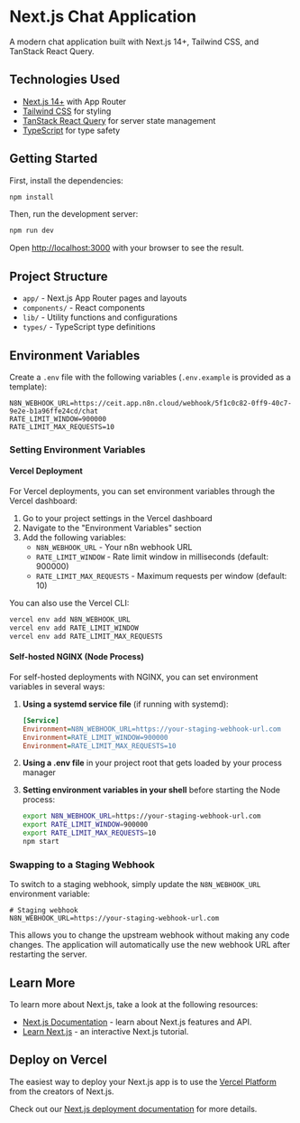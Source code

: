 # Next.js Chat Application

A modern chat application built with Next.js 14+, Tailwind CSS, and TanStack React Query.

## Technologies Used

- [Next.js 14+](https://nextjs.org/) with App Router
- [Tailwind CSS](https://tailwindcss.com/) for styling
- [TanStack React Query](https://tanstack.com/query/latest) for server state management
- [TypeScript](https://www.typescriptlang.org/) for type safety

## Getting Started

First, install the dependencies:

```bash
npm install
```

Then, run the development server:

```bash
npm run dev
```

Open [http://localhost:3000](http://localhost:3000) with your browser to see the result.

## Project Structure

- `app/` - Next.js App Router pages and layouts
- `components/` - React components
- `lib/` - Utility functions and configurations
- `types/` - TypeScript type definitions

## Environment Variables

Create a `.env` file with the following variables (`.env.example` is provided as a template):

```env
N8N_WEBHOOK_URL=https://ceit.app.n8n.cloud/webhook/5f1c0c82-0ff9-40c7-9e2e-b1a96ffe24cd/chat
RATE_LIMIT_WINDOW=900000
RATE_LIMIT_MAX_REQUESTS=10
```

### Setting Environment Variables

#### Vercel Deployment

For Vercel deployments, you can set environment variables through the Vercel dashboard:

1. Go to your project settings in the Vercel dashboard
2. Navigate to the "Environment Variables" section
3. Add the following variables:
   - `N8N_WEBHOOK_URL` - Your n8n webhook URL
   - `RATE_LIMIT_WINDOW` - Rate limit window in milliseconds (default: 900000)
   - `RATE_LIMIT_MAX_REQUESTS` - Maximum requests per window (default: 10)

You can also use the Vercel CLI:
```bash
vercel env add N8N_WEBHOOK_URL
vercel env add RATE_LIMIT_WINDOW
vercel env add RATE_LIMIT_MAX_REQUESTS
```

#### Self-hosted NGINX (Node Process)

For self-hosted deployments with NGINX, you can set environment variables in several ways:

1. **Using a systemd service file** (if running with systemd):
   ```ini
   [Service]
   Environment=N8N_WEBHOOK_URL=https://your-staging-webhook-url.com
   Environment=RATE_LIMIT_WINDOW=900000
   Environment=RATE_LIMIT_MAX_REQUESTS=10
   ```

2. **Using a .env file** in your project root that gets loaded by your process manager

3. **Setting environment variables in your shell** before starting the Node process:
   ```bash
   export N8N_WEBHOOK_URL=https://your-staging-webhook-url.com
   export RATE_LIMIT_WINDOW=900000
   export RATE_LIMIT_MAX_REQUESTS=10
   npm start
   ```

### Swapping to a Staging Webhook

To switch to a staging webhook, simply update the `N8N_WEBHOOK_URL` environment variable:

```env
# Staging webhook
N8N_WEBHOOK_URL=https://your-staging-webhook-url.com
```

This allows you to change the upstream webhook without making any code changes. The application will automatically use the new webhook URL after restarting the server.

## Learn More

To learn more about Next.js, take a look at the following resources:

- [Next.js Documentation](https://nextjs.org/docs) - learn about Next.js features and API.
- [Learn Next.js](https://nextjs.org/learn) - an interactive Next.js tutorial.

## Deploy on Vercel

The easiest way to deploy your Next.js app is to use the [Vercel Platform](https://vercel.com/new?utm_medium=default-template&filter=next.js&utm_source=create-next-app&utm_campaign=create-next-app-readme) from the creators of Next.js.

Check out our [Next.js deployment documentation](https://nextjs.org/docs/app/building-your-application/deploying) for more details.
